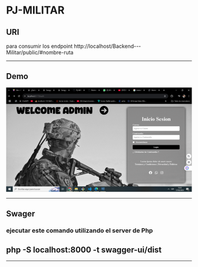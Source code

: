 # PJ-MILITAR

## URI

para consumir los endpoint
http://localhost/Backend---Militar/public/#nombre-ruta

---

## Demo

![alt text](image-1.png)

---

## Swager

### ejecutar este comando utilizando el server de Php

## php -S localhost:8000 -t swagger-ui/dist

---
